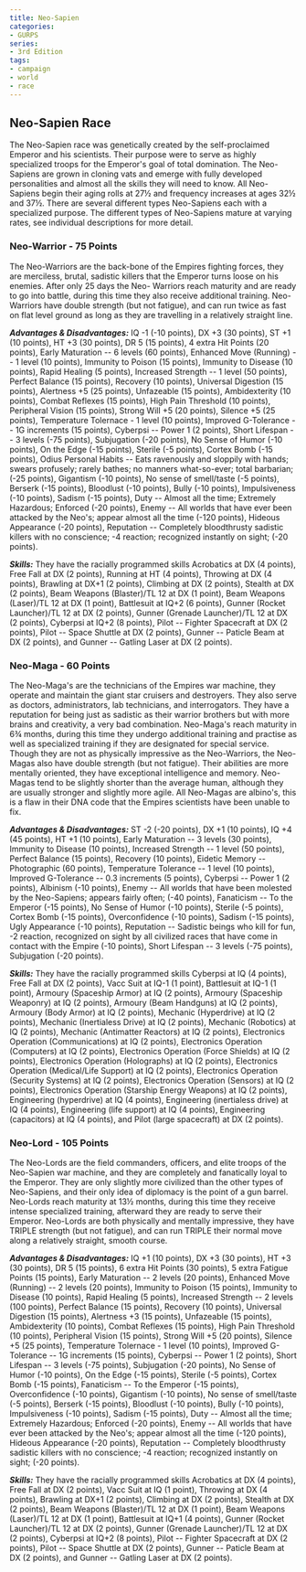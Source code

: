 ```yaml
---
title: Neo-Sapien
categories:
- GURPS
series:
- 3rd Edition
tags:
- campaign
- world
- race
---
```


## Neo-Sapien Race

The Neo-Sapien race was genetically created by the self-proclaimed
Emperor and his scientists. Their purpose were to serve as highly
specialized troops for the Emperor's goal of total domination. The
Neo-Sapiens are grown in cloning vats and emerge with fully developed
personalities and almost all the skills they will need to know. All
Neo-Sapiens begin their aging rolls at 27½ and frequency increases at
ages 32½ and 37½. There are several different types Neo-Sapiens each
with a specialized purpose. The different types of Neo-Sapiens mature at
varying rates, see individual descriptions for more detail.

### Neo-Warrior - 75 Points

The Neo-Warriors are the back-bone of the Empires fighting forces, they
are merciless, brutal, sadistic killers that the Emperor turns loose on
his enemies. After only 25 days the Neo- Warriors reach maturity and are
ready to go into battle, during this time they also receive additional
training. Neo-Warriors have double strength (but not fatigue), and can
run twice as fast on flat level ground as long as they are travelling in
a relatively straight line.

***Advantages & Disadvantages:*** IQ -1 (-10 points), DX +3 (30 points),
ST +1 (10 points), HT +3 (30 points), DR 5 (15 points), 4 extra Hit
Points (20 points), Early Maturation -- 6 levels (60 points), Enhanced
Move (Running) -- 1 level (10 points), Immunity to Poison (15 points),
Immunity to Disease (10 points), Rapid Healing (5 points), Increased
Strength -- 1 level (50 points), Perfect Balance (15 points), Recovery
(10 points), Universal Digestion (15 points), Alertness +5 (25 points),
Unfazeable (15 points), Ambidexterity (10 points), Combat Reflexes (15
points), High Pain Threshold (10 points), Peripheral Vision (15 points),
Strong Will +5 (20 points), Silence +5 (25 points), Temperature
Tolernace - 1 level (10 points), Improved G-Tolerance -- 1G increments
(15 points), Cyberpsi -- Power 1 (2 points), Short Lifespan -- 3 levels
(-75 points), Subjugation (-20 points), No Sense of Humor (-10 points),
On the Edge (-15 points), Sterile (-5 points), Cortex Bomb (-15 points),
Odius Personal Habits -- Eats ravenously and sloppily with hands; swears
profusely; rarely bathes; no manners what-so-ever; total barbarian; (-25
points), Gigantism (-10 points), No sense of smell/taste (-5 points),
Berserk (-15 points), Bloodlust (-10 points), Bully (-10 points),
Impulsiveness (-10 points), Sadism (-15 points), Duty -- Almost all the
time; Extremely Hazardous; Enforced (-20 points), Enemy -- All worlds
that have ever been attacked by the Neo's; appear almost all the time
(-120 points), Hideous Appearance (-20 points), Reputation -- Completely
bloodthrusty sadistic killers with no conscience; -4 reaction;
recognized instantly on sight; (-20 points).

***Skills:*** They have the racially programmed skills Acrobatics at DX
(4 points), Free Fall at DX (2 points), Running at HT (4 points),
Throwing at DX (4 points), Brawling at DX+1 (2 points), Climbing at DX
(2 points), Stealth at DX (2 points), Beam Weapons (Blaster)/TL 12 at DX
(1 point), Beam Weapons (Laser)/TL 12 at DX (1 point), Battlesuit at
IQ+2 (6 points), Gunner (Rocket Launcher)/TL 12 at DX (2 points), Gunner
(Grenade Launcher)/TL 12 at DX (2 points), Cyberpsi at IQ+2 (8 points),
Pilot -- Fighter Spacecraft at DX (2 points), Pilot -- Space Shuttle at
DX (2 points), Gunner -- Paticle Beam at DX (2 points), and Gunner --
Gatling Laser at DX (2 points).

### Neo-Maga - 60 Points

The Neo-Maga's are the technicians of the Empires war machine, they
operate and maintain the giant star cruisers and destroyers. They also
serve as doctors, administrators, lab technicians, and interrogators.
They have a reputation for being just as sadistic as their warrior
brothers but with more brains and creativity, a very bad combination.
Neo-Maga's reach maturity in 6¾ months, during this time they undergo
additional training and practise as well as specialized training if they
are designated for special service. Though they are not as physically
impressive as the Neo-Warriors, the Neo-Magas also have double strength
(but not fatigue). Their abilities are more mentally oriented, they have
exceptional intelligence and memory. Neo-Magas tend to be slightly
shorter than the average human, although they are usually stronger and
slightly more agile. All Neo-Magas are albino's, this is a flaw in their
DNA code that the Empires scientists have been unable to fix.

***Advantages & Disadvantages:*** ST -2 (-20 points), DX +1 (10 points),
IQ +4 (45 points), HT +1 (10 points), Early Maturation -- 3 levels (30
points), Immunity to Disease (10 points), Increased Strength -- 1 level
(50 points), Perfect Balance (15 points), Recovery (10 points), Eidetic
Memory -- Photographic (60 points), Temperature Tolerance -- 1 level (10
points), Improved G-Tolerance -- 0.3 increments (5 points), Cyberpsi --
Power 1 (2 points), Albinism (-10 points), Enemy -- All worlds that have
been molested by the Neo-Sapiens; appears fairly often; (-40 points),
Fanaticism -- To the Emperor (-15 points), No Sense of Humor (-10
points), Sterile (-5 points), Cortex Bomb (-15 points), Overconfidence
(-10 points), Sadism (-15 points), Ugly Appearance (-10 points),
Reputation -- Sadistic beings who kill for fun, -2 reaction, recognized
on sight by all civilized races that have come in contact with the
Empire (-10 points), Short Lifespan -- 3 levels (-75 points),
Subjugation (-20 points).

***Skills:*** They have the racially programmed skills Cyberpsi at IQ (4
points), Free Fall at DX (2 points), Vacc Suit at IQ-1 (1 point),
Battlesuit at IQ-1 (1 point), Armoury (Spaceship Armor) at IQ (2
points), Armoury (Spaceship Weaponry) at IQ (2 points), Armoury (Beam
Handguns) at IQ (2 points), Armoury (Body Armor) at IQ (2 points),
Mechanic (Hyperdrive) at IQ (2 points), Mechanic (Inertialess Drive) at
IQ (2 points), Mechanic (Robotics) at IQ (2 points), Mechanic
(Antimatter Reactors) at IQ (2 points), Electronics Operation
(Communications) at IQ (2 points), Electronics Operation (Computers) at
IQ (2 points), Electronics Operation (Force Shields) at IQ (2 points),
Electronics Operation (Holographs) at IQ (2 points), Electronics
Operation (Medical/Life Support) at IQ (2 points), Electronics Operation
(Security Systems) at IQ (2 points), Electronics Operation (Sensors) at
IQ (2 points), Electronics Operation (Starship Energy Weapons) at IQ (2
points), Engineering (hyperdrive) at IQ (4 points), Engineering
(inertialess drive) at IQ (4 points), Engineering (life support) at IQ
(4 points), Engineering (capacitors) at IQ (4 points), and Pilot (large
spacecraft) at DX (2 points).

### Neo-Lord - 105 Points

The Neo-Lords are the field commanders, officers, and elite troops of
the Neo-Sapien war machine, and they are completely and fanatically
loyal to the Emperor. They are only slightly more civilized than the
other types of Neo-Sapiens, and their only idea of diplomacy is the
point of a gun barrel. Neo-Lords reach maturity at 13½ months, during
this time they receive intense specialized training, afterward they are
ready to serve their Emperor. Neo-Lords are both physically and mentally
impressive, they have TRIPLE strength (but not fatigue), and can run
TRIPLE their normal move along a relatively straight, smooth course.

***Advantages & Disadvantages:*** IQ +1 (10 points), DX +3 (30 points),
HT +3 (30 points), DR 5 (15 points), 6 extra Hit Points (30 points), 5
extra Fatigue Points (15 points), Early Maturation -- 2 levels (20
points), Enhanced Move (Running) -- 2 levels (20 points), Immunity to
Poison (15 points), Immunity to Disease (10 points), Rapid Healing (5
points), Increased Strength -- 2 levels (100 points), Perfect Balance
(15 points), Recovery (10 points), Universal Digestion (15 points),
Alertness +3 (15 points), Unfazeable (15 points), Ambidexterity (10
points), Combat Reflexes (15 points), High Pain Threshold (10 points),
Peripheral Vision (15 points), Strong Will +5 (20 points), Silence +5
(25 points), Temperature Tolernace - 1 level (10 points), Improved
G-Tolerance -- 1G increments (15 points), Cyberpsi -- Power 1 (2
points), Short Lifespan -- 3 levels (-75 points), Subjugation (-20
points), No Sense of Humor (-10 points), On the Edge (-15 points),
Sterile (-5 points), Cortex Bomb (-15 points), Fanaticism -- To the
Emperor (-15 points), Overconfidence (-10 points), Gigantism (-10
points), No sense of smell/taste (-5 points), Berserk (-15 points),
Bloodlust (-10 points), Bully (-10 points), Impulsiveness (-10 points),
Sadism (-15 points), Duty -- Almost all the time; Extremely Hazardous;
Enforced (-20 points), Enemy -- All worlds that have ever been attacked
by the Neo's; appear almost all the time (-120 points), Hideous
Appearance (-20 points), Reputation -- Completely bloodthrusty sadistic
killers with no conscience; -4 reaction; recognized instantly on sight;
(-20 points).

***Skills:*** They have the racially programmed skills Acrobatics at DX
(4 points), Free Fall at DX (2 points), Vacc Suit at IQ (1 point),
Throwing at DX (4 points), Brawling at DX+1 (2 points), Climbing at DX
(2 points), Stealth at DX (2 points), Beam Weapons (Blaster)/TL 12 at DX
(1 point), Beam Weapons (Laser)/TL 12 at DX (1 point), Battlesuit at
IQ+1 (4 points), Gunner (Rocket Launcher)/TL 12 at DX (2 points), Gunner
(Grenade Launcher)/TL 12 at DX (2 points), Cyberpsi at IQ+2 (8 points),
Pilot -- Fighter Spacecraft at DX (2 points), Pilot -- Space Shuttle at
DX (2 points), Gunner -- Paticle Beam at DX (2 points), and Gunner --
Gatling Laser at DX (2 points).
